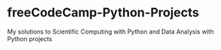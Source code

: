 # freeCodeCamp-Python-Projects
 My solutions to Scientific Computing with Python and Data Analysis with Python projects
